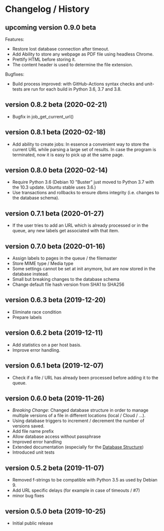 # Changelog / History

## upcoming version 0.9.0 beta

Features:
* Restore lost database connection after timeout.
* Add Ability to store any webpage as PDF file using headless Chrome.
* Prettify HTML before storing it.
* The content header is used to determine the file extension.

Bugfixes:
* Build process improved: with GitHub-Actions syntax checks and unit-tests are run for each build in Python 3.6, 3.7 and 3.8.


## version 0.8.2 beta (2020-02-21)

* Bugfix in job_get_current_url()

## version 0.8.1 beta (2020-02-18)

* Add ability to create jobs: In essence a convenient way to store the current URL while parsing a large set of results. In case the program is terminated, now it is easy to pick up at the same page.

## version 0.8.0 beta (2020-02-14)

* Require Python 3.6 (Debian 10 "Buster" just moved to Python 3.7 with the 10.3 update. Ubuntu stable uses 3.6.)
* Use transactions and rollbacks to ensure dbms integrity (i.e. changes to the database schema).

## version 0.7.1 beta (2020-01-27)

* If the user tries to add an URL which is already processed or in the queue, any new labels get associated with that item.

## version 0.7.0 beta (2020-01-16)

* Assign labels to pages in the queue / the filemaster
* Store MIME type / Media type
* Some settings cannot be set at init anymore, but are now stored in the database instead.
* Small but breaking changes to the database schema
* Change default file hash version from SHA1 to SHA256

## version 0.6.3 beta (2019-12-20)

* Eliminate race condition
* Prepare labels

## version 0.6.2 beta (2019-12-11)

* Add statistics on a per host basis.
* Improve error handling.


## version 0.6.1 beta (2019-12-07)

* Check if a file / URL has already been processed before adding it to the queue.

## version 0.6.0 beta (2019-11-26)

* *Breaking Change*: Changed database structure in order to manage multiple versions of a file in different locations (local / Cloud / ...).
* Using database triggers to increment / decrement the number of versions saved.
* Add file name prefix
* Allow database access without passphrase
* Improved error handling
* Extended documentation (especially for the [Database Structure](Database-Scripts/README.md))
* Introduced unit tests

## version 0.5.2 beta (2019-11-07)

* Removed f-strings to be compatible with Python 3.5 as used by Debian 9.
* Add URL specific delays (for example in case of timeouts / #7)
* minor bug fixes

## version 0.5.0 beta (2019-10-25)


* Initial public release
